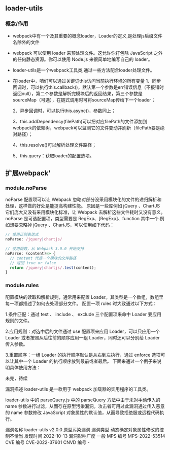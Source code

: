 
## loader-utils
### 概念/作用
- webpack中有一个及其重要的概念loader，Loader的定义,是处理js后缀文件名除外的文件
- webpack 可以使用 loader 来预处理文件。这允许你打包除 JavaScript 之外的任何静态资源。你可以使用 Node.js 来很简单地编写自己的 loader。
- loader-utils是一个webpack工具类,通过一些方法配合loader处理文件。
- 在loader中，咱们可以通过关键词this访问当前执行环境的所有变量
    1、同步回调时，可以执行this.callback()，默认第一个参数是err错误信息（不报错时返回null），第二个参数是解析完模块后的返回结果，第三个参数是sourceMap（可选），在链式调用时可将sourceMap传给下一个loader；

    2、异步回调时，可以执行this.async()，参数同上；

    3、this.addDependency(filePath)可以把对应filePath的文件添加到webpack的依赖树，webpack可以监测它的文件变动并刷新（filePath要是绝对路径）；

    4、this.resolve()可以解析处理文件路径；

    5、this.query：获取loader的配置选项。

## 扩展webpack'
### module.noParse
noParse 配置项可以让 Webpack 忽略对部分没采用模块化的文件的递归解析和处理，这样做的好处是能提高构建性能。 原因是一些库例如 jQuery 、ChartJS 它们庞大又没有采用模块化标准，让 Webpack 去解析这些文件耗时又没有意义。noParse 是可选配置项，类型需要是 RegExp、[RegExp]、function 其中一个.例如想要忽略掉 jQuery 、ChartJS，可以使用如下代码：
```js
// 使用正则表达式
noParse: /jquery|chartjs/
 
// 使用函数，从 Webpack 3.0.0 开始支持
noParse: (content)=> {
  // content 代表一个模块的文件路径
  // 返回 true or false
  return /jquery|chartjs/.test(content);
}
```
### module.rules
配置模块的读取和解析规则，通常用来配置 Loader。其类型是一个数组，数组里每一项都描述了如何去处理部分文件。 配置一项 rules 时大致通过以下方式：

1.条件匹配：通过 test 、 include 、 exclude 三个配置项来命中 Loader 要应用规则的文件。

2.应用规则：对选中后的文件通过 use 配置项来应用 Loader，可以只应用一个 Loader 或者按照从后往前的顺序应用一组 Loader，同时还可以分别给 Loader 传入参数。

3.重置顺序：一组 Loader 的执行顺序默认是从右到左执行，通过 enforce 选项可以让其中一个 Loader 的执行顺序放到最前或者最后。 下面来通过一个例子来说明具体使用方法：
































未完，待续

漏洞描述
loader-utils 是一款用于 webpack 加载器的实用程序的工具类。

loader-utils 中的 parseQuery.js 中的 parseQuery 方法中由于未对手动传入的 name 参数进行过滤，从而存在原型污染漏洞。攻击者可用过此漏洞通过传入恶意的 name 参数修改 JavaScript 对象属性的默认值，从而导致拒绝服或远程代码执行。

漏洞名称	loader-utils v2.0.0 原型污染漏洞
漏洞类型	动态确定对象属性修改的控制不恰当
发现时间	2022-10-13
漏洞影响广度	一般
MPS 编号	MPS-2022-53514
CVE 编号	CVE-2022-37601
CNVD 编号	-